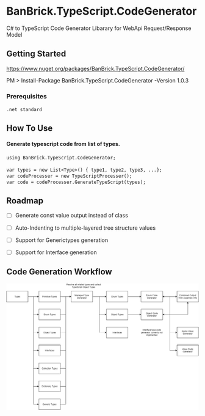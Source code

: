 # BanBrick.TypeScript.CodeGenerator
C# to TypeScript Code Generator Libarary for WebApi Request/Response Model

## Getting Started

https://www.nuget.org/packages/BanBrick.TypeScript.CodeGenerator/

PM > Install-Package BanBrick.TypeScript.CodeGenerator -Version 1.0.3


### Prerequisites

```
.net standard
```


## How To Use

#### Generate typescript code from list of types.

```
using BanBrick.TypeScript.CodeGenerator;

var types = new List<Type>() { type1, type2, type3, ...};
var codeProcesser = new TypeScriptProcesser();
var code = codeProcesser.GenerateTypeScript(types);
```

## Roadmap

- [ ] Generate const value output instead of class
- [ ] Auto-Indenting to multiple-layered tree structure values
- [ ] Support for Generictypes generation
- [ ] Support for Interface generation



## Code Generation Workflow
![alt text](/Code%20Generation%20Work%20Flow.png)
